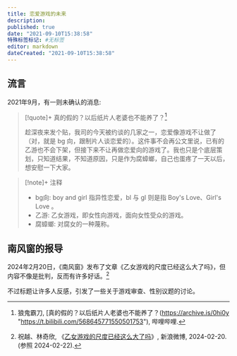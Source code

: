 ```yaml
---
title: 恋爱游戏的未来
description:
published: true
date: "2021-09-10T15:38:58"
特殊标签标记: #无标签
editor: markdown
dateCreated: "2021-09-10T15:38:58"
---
```


## 流言

2021年9月，有一则未确认的消息:

> [!quote]+ 真的假的？以后纸片人老婆也不能养了？[^0hi0y]
>
> 趁深夜来发个贴，我司的今天被约谈的几家之一，恋爱像游戏不让做了（对，就是 bg 向，跟制片人谈恋爱的）。这件事不会再公文里说，已有的乙游也不会下架，但接下来不让再做恋爱向的游戏了。我也只是个底层策划，只知道结果，不知道原因，只是作为腐蟑螂，自己也蛋疼了一天以后，想安慰一下大家。

[^0hi0y]: 狼鬼霸刀, [真的假的？以后纸片人老婆也不能养了？(https://archive.is/0hi0y "https://t.bilibili.com/568645771550501753"), 哔哩哔哩.

> [!note]+ 注释
>
> +   bg向: boy and girl 指异性恋爱，bl 与 gl 则是指 Boy's Love、Girl's Love 。
> +   乙游: 乙女游戏，即女性向游戏，面向女性受众的游戏。
> +   腐蟑螂: 对腐女的一种蔑称。

## 南风窗的报导

2024年2月20日，《南风窗》发布了文章《乙女游戏的尺度已经这么大了吗》，但内容不像是批判，反而有许多好话。[^81731]

[^81731]: 祝越、林奇欣, 《[乙女游戏的尺度已经这么大了吗](https://web.archive.org/web/20240222102343/https://weibo.com/ttarticle/p/show?id=2309405003613264281731)》, 新浪微博, 2024-02-20. (参照 2024-02-22).

不过标题让许多人反感，引发了一些关于游戏审查、性别议题的讨论。
